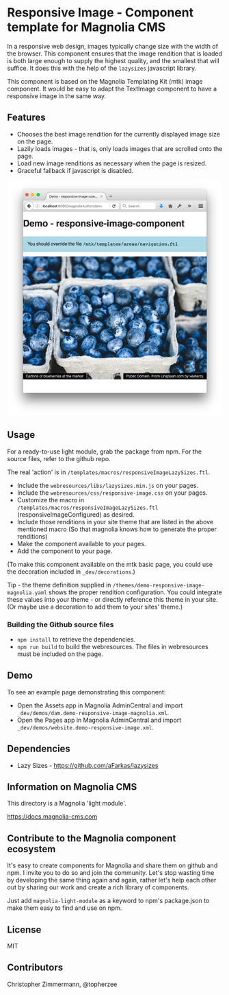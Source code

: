 # Responsive Image - Component template for Magnolia CMS

In a responsive web design, images typically change size with the width of the browser.
This component ensures that the image rendition that is loaded is both large enough to supply the highest quality, and the smallest that will suffice.
It does this with the help of the `lazysizes` javascript library.

This component is based on the Magnolia Templating Kit (mtk) image component. It would be easy to adapt the TextImage component to have a responsive image in the same way.


## Features
* Chooses the best image rendition for the currently displayed image size on the page.
* Lazily loads images - that is, only loads images that are scrolled onto the page.
* Load new image renditions as necessary when the page is resized.
* Graceful fallback if javascript is disabled.

![](_dev/README-responsive-image.png)


## Usage
For a ready-to-use light module, grab the package from npm. For the source files, refer to the github repo.

The real 'action' is in `/templates/macros/responsiveImageLazySizes.ftl`.

* Include the `webresources/libs/lazysizes.min.js` on your pages.
* Include the `webresources/css/responsive-image.css` on your pages.
* Customize the macro in `/templates/macros/responsiveImageLazySizes.ftl` (responsiveImageConfigured) as desired.
* Include those renditions in your site theme that are listed in the above mentioned macro (So that magnolia knows how to generate the proper renditions)
* Make the component available to your pages.
* Add the component to your page.

(To make this component available on the mtk basic page, you could use the decoration included in `_dev/decorations`.)

Tip - the theme definition supplied in `/themes/demo-responsive-image-magnolia.yaml` shows the proper rendition configuration. You could integrate these values into your theme - or directly reference this theme in your site. (Or maybe use a decoration to add them to your sites' theme.)

### Building the Github source files
* `npm install` to retrieve the dependencies.
* `npm run build` to build the webresources.
The files in webresources must be included on the page.


## Demo

To see an example page demonstrating this component:
* Open the Assets app in Magnolia AdminCentral and import  `_dev/demos/dam.demo-responsive-image-magnolia.xml`.
* Open the Pages app in Magnolia AdminCentral and import `_dev/demos/website.demo-responsive-image.xml`.


## Dependencies
* Lazy Sizes - https://github.com/aFarkas/lazysizes

## Information on Magnolia CMS
This directory is a Magnolia 'light module'.

https://docs.magnolia-cms.com


## Contribute to the Magnolia component ecosystem
It's easy to create components for Magnolia and share them on github and npm. I invite you to do so and join the community. Let's stop wasting time by developing the same thing again and again, rather let's help each other out by sharing our work and create a rich library of components.

Just add `magnolia-light-module` as a keyword to npm's package.json to make them easy to find and use on npm.


## License

MIT


## Contributors

Christopher Zimmermann, @topherzee
